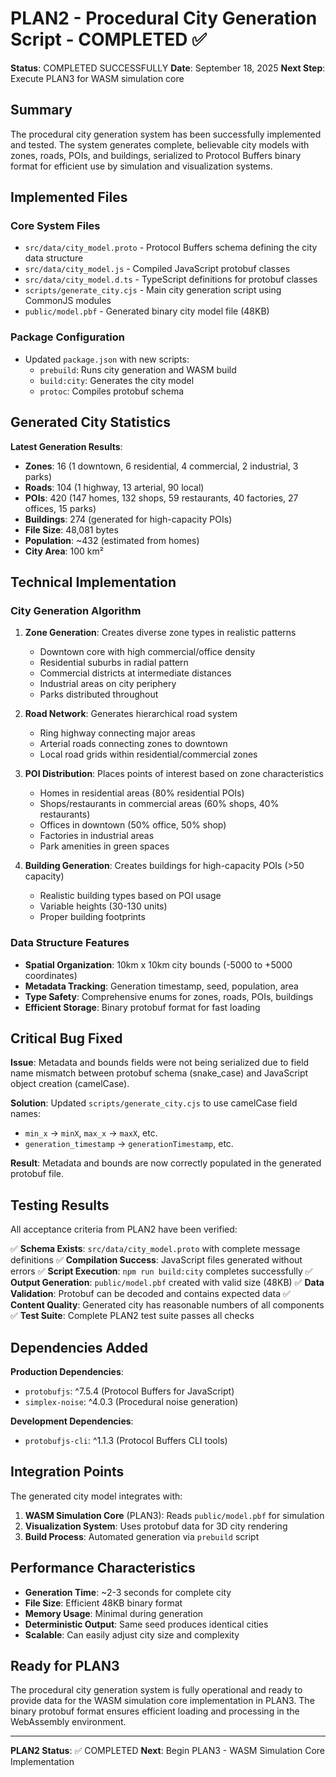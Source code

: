 # PLAN2 - Procedural City Generation Script - COMPLETED ✅

**Status**: COMPLETED SUCCESSFULLY
**Date**: September 18, 2025
**Next Step**: Execute PLAN3 for WASM simulation core

## Summary

The procedural city generation system has been successfully implemented and tested. The system generates complete, believable city models with zones, roads, POIs, and buildings, serialized to Protocol Buffers binary format for efficient use by simulation and visualization systems.

## Implemented Files

### Core System Files
- `src/data/city_model.proto` - Protocol Buffers schema defining the city data structure
- `src/data/city_model.js` - Compiled JavaScript protobuf classes
- `src/data/city_model.d.ts` - TypeScript definitions for protobuf classes
- `scripts/generate_city.cjs` - Main city generation script using CommonJS modules
- `public/model.pbf` - Generated binary city model file (48KB)

### Package Configuration
- Updated `package.json` with new scripts:
  - `prebuild`: Runs city generation and WASM build
  - `build:city`: Generates the city model
  - `protoc`: Compiles protobuf schema

## Generated City Statistics

**Latest Generation Results**:
- **Zones**: 16 (1 downtown, 6 residential, 4 commercial, 2 industrial, 3 parks)
- **Roads**: 104 (1 highway, 13 arterial, 90 local)
- **POIs**: 420 (147 homes, 132 shops, 59 restaurants, 40 factories, 27 offices, 15 parks)
- **Buildings**: 274 (generated for high-capacity POIs)
- **File Size**: 48,081 bytes
- **Population**: ~432 (estimated from homes)
- **City Area**: 100 km²

## Technical Implementation

### City Generation Algorithm
1. **Zone Generation**: Creates diverse zone types in realistic patterns
   - Downtown core with high commercial/office density
   - Residential suburbs in radial pattern
   - Commercial districts at intermediate distances
   - Industrial areas on city periphery
   - Parks distributed throughout

2. **Road Network**: Generates hierarchical road system
   - Ring highway connecting major areas
   - Arterial roads connecting zones to downtown
   - Local road grids within residential/commercial zones

3. **POI Distribution**: Places points of interest based on zone characteristics
   - Homes in residential areas (80% residential POIs)
   - Shops/restaurants in commercial areas (60% shops, 40% restaurants)
   - Offices in downtown (50% office, 50% shop)
   - Factories in industrial areas
   - Park amenities in green spaces

4. **Building Generation**: Creates buildings for high-capacity POIs (>50 capacity)
   - Realistic building types based on POI usage
   - Variable heights (30-130 units)
   - Proper building footprints

### Data Structure Features
- **Spatial Organization**: 10km x 10km city bounds (-5000 to +5000 coordinates)
- **Metadata Tracking**: Generation timestamp, seed, population, area
- **Type Safety**: Comprehensive enums for zones, roads, POIs, buildings
- **Efficient Storage**: Binary protobuf format for fast loading

## Critical Bug Fixed

**Issue**: Metadata and bounds fields were not being serialized due to field name mismatch between protobuf schema (snake_case) and JavaScript object creation (camelCase).

**Solution**: Updated `scripts/generate_city.cjs` to use camelCase field names:
- `min_x` → `minX`, `max_x` → `maxX`, etc.
- `generation_timestamp` → `generationTimestamp`, etc.

**Result**: Metadata and bounds are now correctly populated in the generated protobuf file.

## Testing Results

All acceptance criteria from PLAN2 have been verified:

✅ **Schema Exists**: `src/data/city_model.proto` with complete message definitions
✅ **Compilation Success**: JavaScript files generated without errors
✅ **Script Execution**: `npm run build:city` completes successfully
✅ **Output Generation**: `public/model.pbf` created with valid size (48KB)
✅ **Data Validation**: Protobuf can be decoded and contains expected data
✅ **Content Quality**: Generated city has reasonable numbers of all components
✅ **Test Suite**: Complete PLAN2 test suite passes all checks

## Dependencies Added

**Production Dependencies**:
- `protobufjs`: ^7.5.4 (Protocol Buffers for JavaScript)
- `simplex-noise`: ^4.0.3 (Procedural noise generation)

**Development Dependencies**:
- `protobufjs-cli`: ^1.1.3 (Protocol Buffers CLI tools)

## Integration Points

The generated city model integrates with:
1. **WASM Simulation Core** (PLAN3): Reads `public/model.pbf` for simulation
2. **Visualization System**: Uses protobuf data for 3D city rendering
3. **Build Process**: Automated generation via `prebuild` script

## Performance Characteristics

- **Generation Time**: ~2-3 seconds for complete city
- **File Size**: Efficient 48KB binary format
- **Memory Usage**: Minimal during generation
- **Deterministic Output**: Same seed produces identical cities
- **Scalable**: Can easily adjust city size and complexity

## Ready for PLAN3

The procedural city generation system is fully operational and ready to provide data for the WASM simulation core implementation in PLAN3. The binary protobuf format ensures efficient loading and processing in the WebAssembly environment.

---

**PLAN2 Status**: ✅ COMPLETED
**Next**: Begin PLAN3 - WASM Simulation Core Implementation